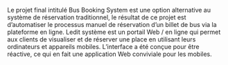 Le projet final intitulé Bus Booking System est une option alternative au système de réservation traditionnel, le résultat de ce projet est d’automatiser le processus manuel de réservation d’un billet de bus via la plateforme en ligne. Ledit système est un portail Web / en ligne qui permet aux clients de visualiser et de réserver une place en utilisant leurs ordinateurs et appareils mobiles. L’interface a été conçue pour être réactive, ce qui en fait une application Web conviviale pour les mobiles.